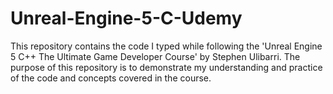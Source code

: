 # Unreal-Engine-5-C-Udemy
This repository contains the code I typed while following the 'Unreal Engine 5 C++ The Ultimate Game Developer Course' by Stephen Ulibarri. The purpose of this repository is to demonstrate my understanding and practice of the code and concepts covered in the course.
